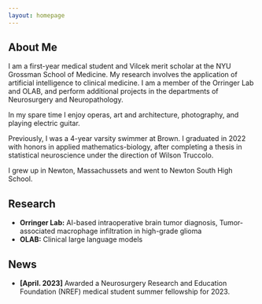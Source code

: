 ```yaml
---
layout: homepage
---
```


## About Me

I am a first-year medical student and Vilcek merit scholar at the NYU Grossman School of Medicine.
My research involves the application of artificial intelligence to clinical medicine.
I am a member of the Orringer Lab and OLAB, and perform additional projects in the departments of Neurosurgery and Neuropathology.

In my spare time I enjoy operas, art and architecture, photography, and playing electric guitar.

Previously, I was a 4-year varsity swimmer at Brown. 
I graduated in 2022 with honors in applied mathematics-biology, after completing a thesis in statistical neuroscience under the direction of Wilson Truccolo.

I grew up in Newton, Massachussets and went to Newton South High School.

## Research

- **Orringer Lab:** AI-based intraoperative brain tumor diagnosis, Tumor-associated macrophage infiltration in high-grade glioma
- **OLAB:** Clinical large language models

## News

- **[April. 2023]** Awarded a Neurosurgery Research and Education Foundation (NREF) medical student summer fellowship for 2023. 

<!-- {% include_relative _includes/publications.md %}

{% include_relative _includes/services.md %} -->
